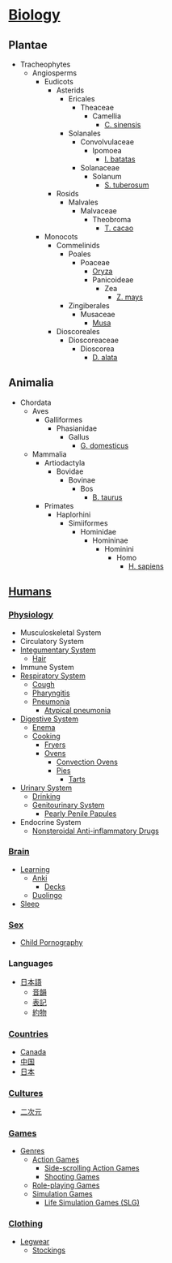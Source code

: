 # [Biology](Biology.md)
## Plantae
- Tracheophytes
  - Angiosperms
    - Eudicots
      - Asterids
        - Ericales
          - Theaceae
            - Camellia
              - [C. sinensis](Plantae/Tracheophytes/Angiosperms/Eudicots/Asterids/Ericales/Theaceae/Camellia/sinensis.md)
        - Solanales
          - Convolvulaceae
            - Ipomoea
              - [I. batatas](Plantae/Tracheophytes/Angiosperms/Eudicots/Asterids/Solanales/Convolvulaceae/Ipomoea/batatas.md)
          - Solanaceae
            - Solanum
              - [S. tuberosum](Plantae/Tracheophytes/Angiosperms/Eudicots/Asterids/Solanales/Solanaceae/Solanum/tuberosum.md)
      - Rosids
        - Malvales
          - Malvaceae
            - Theobroma
              - [T. cacao](Plantae/Tracheophytes/Angiosperms/Eudicots/Rosids/Malvales/Malvaceae/Theobroma/cacao.md)
    - Monocots
      - Commelinids
        - Poales
          - Poaceae
            - [Oryza](Plantae/Tracheophytes/Angiosperms/Monocots/Commelinids/Poales/Poaceae/Oryza/README.md)
            - Panicoideae
              - Zea
                - [Z. mays](Plantae/Tracheophytes/Angiosperms/Monocots/Commelinids/Poales/Poaceae/Panicoideae/Zea/mays.md)
        - Zingiberales
          - Musaceae
            - [Musa](Plantae/Tracheophytes/Angiosperms/Monocots/Commelinids/Zingiberales/Musaceae/Musa/README.md)
      - Dioscoreales
        - Dioscoreaceae
          - Dioscorea
            - [D. alata](Plantae/Tracheophytes/Angiosperms/Monocots/Dioscoreales/Dioscoreaceae/Dioscorea/alata.md)

## Animalia
- Chordata
  - Aves
    - Galliformes
      - Phasianidae
        - Gallus
          - [G. domesticus](Animalia/Chordata/Aves/Galliformes/Phasianidae/Gallus/domesticus.md)
  - Mammalia
    - Artiodactyla
      - Bovidae
        - Bovinae
          - Bos
            - [B. taurus](Animalia/Chordata/Mammalia/Artiodactyla/Bovidae/Bovinae/Bos/taurus.md)
    - Primates
      - Haplorhini
        - Simiiformes
          - Hominidae
            - Homininae
              - Hominini
                - Homo
                  - [H. sapiens](#humans)

## [Humans](Humans/README.md)
### [Physiology](Humans/Physiology/README.md)
- Musculoskeletal System
- Circulatory System
- [Integumentary System](Humans/Physiology/Integumentary/README.md)
  - [Hair](Humans/Physiology/Integumentary/Hair/README.md)
- Immune System
- [Respiratory System](Humans/Physiology/Respiratory/README.md)
  - [Cough](Humans/Physiology/Respiratory/Cough.md)
  - [Pharyngitis](Humans/Physiology/Respiratory/Pharyngitis.md)
  - [Pneumonia](Humans/Physiology/Respiratory/Pneumonia/README.md)
    - [Atypical pneumonia](Humans/Physiology/Respiratory/Pneumonia/Atypical.md)
- [Digestive System](Humans/Physiology/Digestive/README.md)
  - [Enema](Humans/Physiology/Digestive/Enema.md)
  - [Cooking](Humans/Physiology/Digestive/Cooking/README.md)
    - [Fryers](Humans/Physiology/Digestive/Cooking/Fryers/README.md)
    - [Ovens](Humans/Physiology/Digestive/Cooking/Ovens/README.md)
      - [Convection Ovens](Humans/Physiology/Digestive/Cooking/Ovens/Convection.md)
      - [Pies](Humans/Physiology/Digestive/Cooking/Ovens/Pies/README.md)
        - [Tarts](Humans/Physiology/Digestive/Cooking/Ovens/Pies/Tarts.md)
- [Urinary System](Humans/Physiology/Urinary/README.md)
  - [Drinking](Humans/Physiology/Urinary/Drinking.md)
  - [Genitourinary System](Humans/Physiology/Urinary/Genitourinary/README.md)
    - [Pearly Penile Papules](Humans/Physiology/Urinary/Genitourinary/Pearly%20Penile%20Papules.md)
- Endocrine System
  - [Nonsteroidal Anti-inflammatory Drugs](Humans/Physiology/Endocrine/Nonsteroidal%20Anti-inflammatory%20Drugs.md)

### [Brain](Humans/Brain/README.md)
- [Learning](Humans/Brain/Learning/README.md)
  - [Anki](Humans/Brain/Learning/Anki/README.md)
    - [Decks](Humans/Brain/Learning/Anki/Decks/README.md)
  - [Duolingo](Humans/Brain/Learning/Duolingo.md)
- [Sleep](Humans/Brain/Sleep/README.md)

### [Sex](Humans/Sex/README.md)
- [Child Pornography](Humans/Sex/Child.md)

### Languages
- [日本語](Humans/Languages/日本語/README.md)
  - [音韻](Humans/Languages/日本語/音韻.md)
  - [表記](Humans/Languages/日本語/表記/README.md)
  - [約物](Humans/Languages/日本語/約物.md)

### [Countries](Humans/Countries/README.md)
- [Canada](Humans/Countries/Canada/README.md)
- [中国](Humans/Countries/中国/README.md)
- [日本](Humans/Countries/日本/README.md)

### [Cultures](Humans/Cultures/README.md)
- [二次元](Humans/Cultures/二次元/README.md)

### [Games](Humans/Games/README.md)
- [Genres](Humans/Games/Genres/README.md)
  - [Action Games](Humans/Games/Genres/Action/README.md)
    - [Side-scrolling Action Games](Humans/Games/Genres/Action/Side-scrolling.md)
    - [Shooting Games](Humans/Games/Genres/Action/Shooting.md)
  - [Role-playing Games](Humans/Games/Genres/Role/README.md)
  - [Simulation Games](Humans/Games/Genres/Simulation/README.md)
    - [Life Simulation Games (SLG)](Humans/Games/Genres/Simulation/Life.md)

### [Clothing](Humans/Clothing/README.md)
- [Legwear](Humans/Clothing/Legwear/README.md)
  - [Stockings](Humans/Clothing/Legwear/Stockings.md)